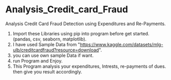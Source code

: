 # Analysis_Credit_card_Fraud
 Analysis Credit Card Fraud Detection using Expenditures and Re-Payments.

1. Import these Libraries using pip into program before get started. (pandas, csv, seaborn, matplotlib).
2. I have used Sample Data from "https://www.kaggle.com/datasets/mlg-ulb/creditcardfraud?resource=download".
3. you can use own sample Data if want.
4. run Program and Enjoy.
5. This Program analysis your expenditures, Intrests, re-payments of dues. then give you result accordingly.
